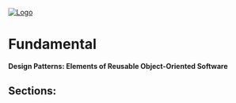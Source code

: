 [![Logo](https://raw.githubusercontent.com/ogycode/DesignPatterns/master/merch/logoFundamental.jpg)](https://github.com/ogycode/DesignPatterns/tree/master/src/Fundamental)

# Fundamental
**Design Patterns: Elements of Reusable Object-Oriented Software**

## Sections: